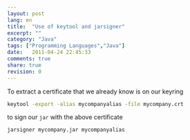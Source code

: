 ```yaml
---
layout: post
lang: en
title:  "Use of keytool and jarsigner"
excerpt: ""
category: "Java"
tags: ["Programming Languages","Java"]
date:   2011-04-24 22:45:33
comments: true
share: true
revision: 0
---
```


To extract a certificate that we already know is on our keyring

```bash
keytool -export -alias mycompanyalias -file mycompany.crt
```

to sign our `jar` with the above certificate

```bash
jarsigner mycompany.jar mycompanyalias
```